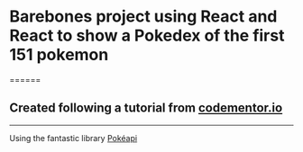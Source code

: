 # Barebones project using React and React to show a Pokedex of the first 151 pokemon

======

## Created following a tutorial from [codementor.io](https://www.codementor.io/bhargavponnapalli/building-a-pokedex-with-react-1-gdxwr8wee)

------

Using the fantastic library [Pokéapi](http://pokeapi.co/)
